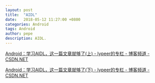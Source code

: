 ```yaml
---
layout: post
title:  "AIDL"
date:   2018-05-12 11:27:00 +0800
categories: Android
tags: Android
author: pepe
description: AIDL.
---
```


[Android：学习AIDL，这一篇文章就够了(上) - lypeer的专栏 - 博客频道 - CSDN.NET](http://blog.csdn.net/luoyanglizi/article/details/51980630)  

[Android：学习AIDL，这一篇文章就够了(下) - lypeer的专栏 - 博客频道 - CSDN.NET](http://blog.csdn.net/luoyanglizi/article/details/52029091)  





